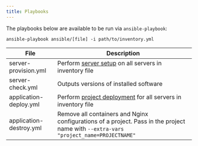 ```yaml
---
title: Playbooks
---
```


The playbooks below are available to be run via `ansible-playbook`:

```shell script
ansible-playbook ansible/[file] -i path/to/inventory.yml
```

| File | Description |
| ---- | ----------- |
| server-provision.yml | Perform [server setup](./workflow.md) on all servers in inventory file |
| server-check.yml | Outputs versions of installed software  |
| application-deploy.yml | Perform [project deployment](./workflow.md) for all servers in inventory file |
| application-destroy.yml | Remove all containers and Nginx configurations of a project. Pass in the project name with `--extra-vars "project_name=PROJECTNAME"` |

